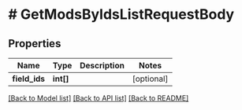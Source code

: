 # # GetModsByIdsListRequestBody

## Properties

Name | Type | Description | Notes
------------ | ------------- | ------------- | -------------
**field_ids** | **int[]** |  | [optional]

[[Back to Model list]](../../README.md#models) [[Back to API list]](../../README.md#endpoints) [[Back to README]](../../README.md)
